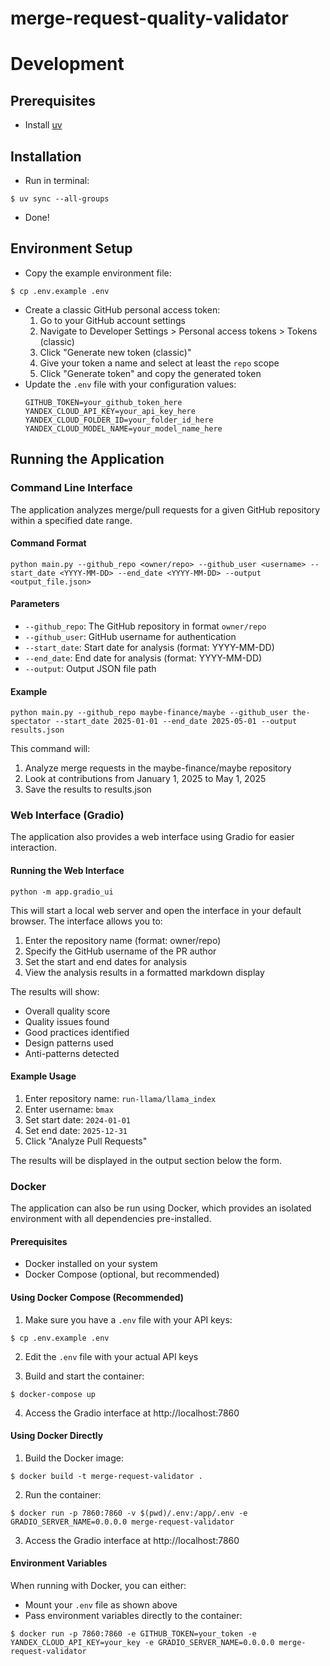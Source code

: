 # merge-request-quality-validator

# Development
## Prerequisites
- Install [uv](https://docs.astral.sh/uv/getting-started/installation/)
## Installation
- Run in terminal:
```
$ uv sync --all-groups
```
- Done!

## Environment Setup
- Copy the example environment file:
```
$ cp .env.example .env
```
- Create a classic GitHub personal access token:
  1. Go to your GitHub account settings
  2. Navigate to Developer Settings > Personal access tokens > Tokens (classic)
  3. Click "Generate new token (classic)"
  4. Give your token a name and select at least the `repo` scope
  5. Click "Generate token" and copy the generated token
- Update the `.env` file with your configuration values:
  ```
  GITHUB_TOKEN=your_github_token_here
  YANDEX_CLOUD_API_KEY=your_api_key_here
  YANDEX_CLOUD_FOLDER_ID=your_folder_id_here
  YANDEX_CLOUD_MODEL_NAME=your_model_name_here
  ```

## Running the Application

### Command Line Interface
The application analyzes merge/pull requests for a given GitHub repository within a specified date range.

#### Command Format
```
python main.py --github_repo <owner/repo> --github_user <username> --start_date <YYYY-MM-DD> --end_date <YYYY-MM-DD> --output <output_file.json>
```

#### Parameters
- `--github_repo`: The GitHub repository in format `owner/repo`
- `--github_user`: GitHub username for authentication
- `--start_date`: Start date for analysis (format: YYYY-MM-DD)
- `--end_date`: End date for analysis (format: YYYY-MM-DD)
- `--output`: Output JSON file path

#### Example
```
python main.py --github_repo maybe-finance/maybe --github_user the-spectator --start_date 2025-01-01 --end_date 2025-05-01 --output results.json
```

This command will:
1. Analyze merge requests in the maybe-finance/maybe repository
2. Look at contributions from January 1, 2025 to May 1, 2025
3. Save the results to results.json

### Web Interface (Gradio)
The application also provides a web interface using Gradio for easier interaction.

#### Running the Web Interface
```
python -m app.gradio_ui
```

This will start a local web server and open the interface in your default browser. The interface allows you to:
1. Enter the repository name (format: owner/repo)
2. Specify the GitHub username of the PR author
3. Set the start and end dates for analysis
4. View the analysis results in a formatted markdown display

The results will show:
- Overall quality score
- Quality issues found
- Good practices identified
- Design patterns used
- Anti-patterns detected

#### Example Usage
1. Enter repository name: `run-llama/llama_index`
2. Enter username: `bmax`
3. Set start date: `2024-01-01`
4. Set end date: `2025-12-31`
5. Click "Analyze Pull Requests"

The results will be displayed in the output section below the form.

### Docker
The application can also be run using Docker, which provides an isolated environment with all dependencies pre-installed.

#### Prerequisites
- Docker installed on your system
- Docker Compose (optional, but recommended)

#### Using Docker Compose (Recommended)
1. Make sure you have a `.env` file with your API keys:
```
$ cp .env.example .env
```
2. Edit the `.env` file with your actual API keys

3. Build and start the container:
```
$ docker-compose up
```

4. Access the Gradio interface at http://localhost:7860

#### Using Docker Directly
1. Build the Docker image:
```
$ docker build -t merge-request-validator .
```

2. Run the container:
```
$ docker run -p 7860:7860 -v $(pwd)/.env:/app/.env -e GRADIO_SERVER_NAME=0.0.0.0 merge-request-validator
```

3. Access the Gradio interface at http://localhost:7860

#### Environment Variables
When running with Docker, you can either:
- Mount your `.env` file as shown above
- Pass environment variables directly to the container:
```
$ docker run -p 7860:7860 -e GITHUB_TOKEN=your_token -e YANDEX_CLOUD_API_KEY=your_key -e GRADIO_SERVER_NAME=0.0.0.0 merge-request-validator
```